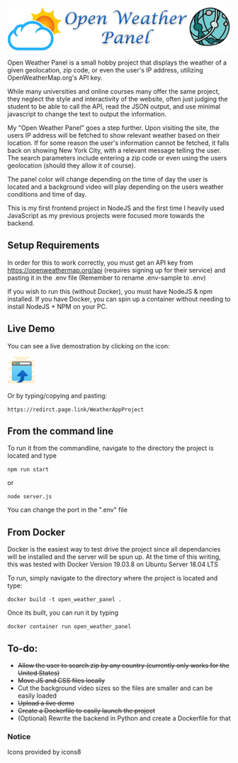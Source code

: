 ![Project Logo](./exter-assets/project-logo.png)

Open Weather Panel is a small hobby project that displays the weather of a given geolocation, zip code, or even the user's IP address, utilizing OpenWeatherMap.org's API key.

While many universities and online courses many offer the same project, they neglect the style and interactivity of the website, often just judging the student to be able to call the API, read the JSON output, and use minimal javascript to change the text to output the information. 

My "Open Weather Panel" goes a step further. Upon visiting the site, the users IP address will be fetched to show relevant weather based on their location. If for some reason the user's information cannot be fetched, it falls back on showing New York City, with a relevant message telling the user. The search parameters include entering a zip code or even using the users geolocation (should they allow it of course).

The panel color will change depending on the time of day the user is located and a background video will play depending on the users weather conditions and time of day.

This is my first frontend project in NodeJS and the first time I heavily used JavaScript as my previous projects were focused more towards the backend.

## Setup Requirements

In order for this to work correctly, you must get an API key from https://openweathermap.org/api (requires signing up for their service) and pasting it in the .env file (Remember to rename .env-sample to .env)

If you wish to run this (without Docker), you must have NodeJS & npm installed. If you have Docker, you can spin up a container without needing to install NodeJS + NPM on your PC.

## Live Demo

You can see a live demostration by clicking on the icon:

[![Live Demo](./exter-assets/demo-button.png)](https://redirct.page.link/WeatherAppProject)

Or by typing/copying and pasting:
```
https://redirct.page.link/WeatherAppProject
```


## From the command line

To run it from the commandline, navigate to the directory the project is located and type
```
npm run start
```

or 

```
node server.js
```

You can change the port in the ".env" file


## From Docker
Docker is the easiest way to test drive the project since all dependancies will be installed and the server will be spun up. At the time of this writing, this was tested with Docker  Version 19.03.8 on Ubuntu Server 18.04 LTS

To run, simply navigate to the directory where the project is located and type:

```
docker build -t open_weather_panel .
```

Once its built, you can run it by typing
```
docker container run open_weather_panel
```

## To-do:
- ~~Allow the user to search zip by any country (currently only works for the United States)~~
- ~~Move JS and CSS files locally~~
- Cut the background video sizes so the files are smaller and can be easily loaded
- ~~Upload a live demo~~
- ~~Create a Dockerfile to easily launch the project~~
- (Optional) Rewrite the backend in Python and create a Dockerfile for that


### Notice

Icons provided by icons8